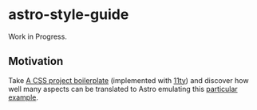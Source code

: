 # astro-style-guide

Work in Progress.

## Motivation

Take [A CSS project boilerplate](https://piccalil.li/blog/a-css-project-boilerplate/) (implemented with [11ty](https://www.11ty.dev/)) and discover how well many aspects can be translated to Astro emulating this [particular example](https://bloom-barista.academy/pattern-library/).
